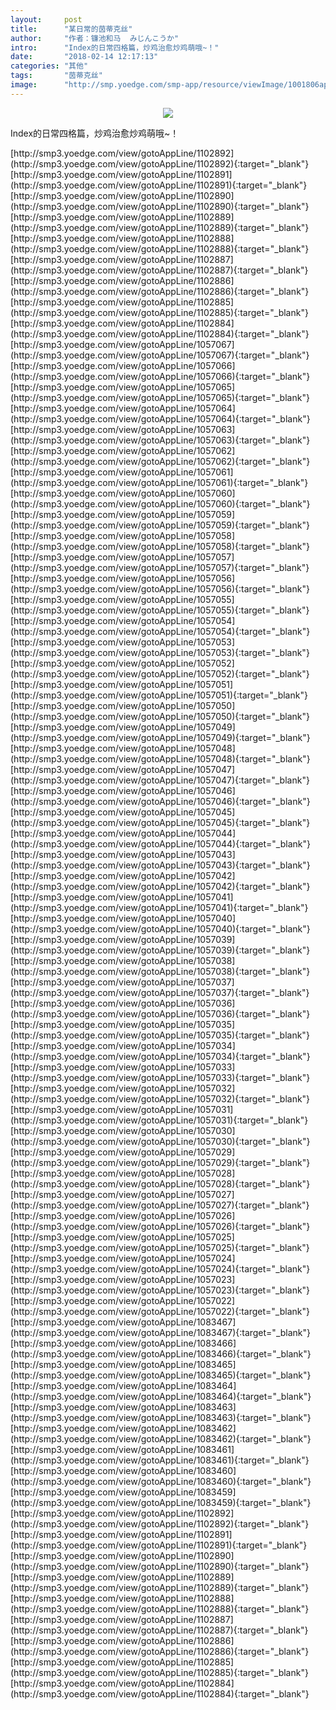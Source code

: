 ```yaml
---
layout:     post
title:      "某日常的茵蒂克丝"
author:     "作者：镰池和马  みじんこうか"
intro:      "Index的日常四格篇，炒鸡治愈炒鸡萌哦~！"
date:       "2018-02-14 12:17:13"
categories: "其他"
tags:       "茵蒂克丝"
image:      "http://smp.yoedge.com/smp-app/resource/viewImage/1001806appline.png"
---
```

<div style="text-align: center">
<p><img src="http://smp.yoedge.com/smp-app/resource/viewImage/1001806appline.png"/></p>
</div>
<p class="post-meta">
<span>Index的日常四格篇，炒鸡治愈炒鸡萌哦~！</span>
</p>
[http://smp3.yoedge.com/view/gotoAppLine/1102892](http://smp3.yoedge.com/view/gotoAppLine/1102892){:target="_blank"}
[http://smp3.yoedge.com/view/gotoAppLine/1102891](http://smp3.yoedge.com/view/gotoAppLine/1102891){:target="_blank"}
[http://smp3.yoedge.com/view/gotoAppLine/1102890](http://smp3.yoedge.com/view/gotoAppLine/1102890){:target="_blank"}
[http://smp3.yoedge.com/view/gotoAppLine/1102889](http://smp3.yoedge.com/view/gotoAppLine/1102889){:target="_blank"}
[http://smp3.yoedge.com/view/gotoAppLine/1102888](http://smp3.yoedge.com/view/gotoAppLine/1102888){:target="_blank"}
[http://smp3.yoedge.com/view/gotoAppLine/1102887](http://smp3.yoedge.com/view/gotoAppLine/1102887){:target="_blank"}
[http://smp3.yoedge.com/view/gotoAppLine/1102886](http://smp3.yoedge.com/view/gotoAppLine/1102886){:target="_blank"}
[http://smp3.yoedge.com/view/gotoAppLine/1102885](http://smp3.yoedge.com/view/gotoAppLine/1102885){:target="_blank"}
[http://smp3.yoedge.com/view/gotoAppLine/1102884](http://smp3.yoedge.com/view/gotoAppLine/1102884){:target="_blank"}
[http://smp3.yoedge.com/view/gotoAppLine/1057067](http://smp3.yoedge.com/view/gotoAppLine/1057067){:target="_blank"}
[http://smp3.yoedge.com/view/gotoAppLine/1057066](http://smp3.yoedge.com/view/gotoAppLine/1057066){:target="_blank"}
[http://smp3.yoedge.com/view/gotoAppLine/1057065](http://smp3.yoedge.com/view/gotoAppLine/1057065){:target="_blank"}
[http://smp3.yoedge.com/view/gotoAppLine/1057064](http://smp3.yoedge.com/view/gotoAppLine/1057064){:target="_blank"}
[http://smp3.yoedge.com/view/gotoAppLine/1057063](http://smp3.yoedge.com/view/gotoAppLine/1057063){:target="_blank"}
[http://smp3.yoedge.com/view/gotoAppLine/1057062](http://smp3.yoedge.com/view/gotoAppLine/1057062){:target="_blank"}
[http://smp3.yoedge.com/view/gotoAppLine/1057061](http://smp3.yoedge.com/view/gotoAppLine/1057061){:target="_blank"}
[http://smp3.yoedge.com/view/gotoAppLine/1057060](http://smp3.yoedge.com/view/gotoAppLine/1057060){:target="_blank"}
[http://smp3.yoedge.com/view/gotoAppLine/1057059](http://smp3.yoedge.com/view/gotoAppLine/1057059){:target="_blank"}
[http://smp3.yoedge.com/view/gotoAppLine/1057058](http://smp3.yoedge.com/view/gotoAppLine/1057058){:target="_blank"}
[http://smp3.yoedge.com/view/gotoAppLine/1057057](http://smp3.yoedge.com/view/gotoAppLine/1057057){:target="_blank"}
[http://smp3.yoedge.com/view/gotoAppLine/1057056](http://smp3.yoedge.com/view/gotoAppLine/1057056){:target="_blank"}
[http://smp3.yoedge.com/view/gotoAppLine/1057055](http://smp3.yoedge.com/view/gotoAppLine/1057055){:target="_blank"}
[http://smp3.yoedge.com/view/gotoAppLine/1057054](http://smp3.yoedge.com/view/gotoAppLine/1057054){:target="_blank"}
[http://smp3.yoedge.com/view/gotoAppLine/1057053](http://smp3.yoedge.com/view/gotoAppLine/1057053){:target="_blank"}
[http://smp3.yoedge.com/view/gotoAppLine/1057052](http://smp3.yoedge.com/view/gotoAppLine/1057052){:target="_blank"}
[http://smp3.yoedge.com/view/gotoAppLine/1057051](http://smp3.yoedge.com/view/gotoAppLine/1057051){:target="_blank"}
[http://smp3.yoedge.com/view/gotoAppLine/1057050](http://smp3.yoedge.com/view/gotoAppLine/1057050){:target="_blank"}
[http://smp3.yoedge.com/view/gotoAppLine/1057049](http://smp3.yoedge.com/view/gotoAppLine/1057049){:target="_blank"}
[http://smp3.yoedge.com/view/gotoAppLine/1057048](http://smp3.yoedge.com/view/gotoAppLine/1057048){:target="_blank"}
[http://smp3.yoedge.com/view/gotoAppLine/1057047](http://smp3.yoedge.com/view/gotoAppLine/1057047){:target="_blank"}
[http://smp3.yoedge.com/view/gotoAppLine/1057046](http://smp3.yoedge.com/view/gotoAppLine/1057046){:target="_blank"}
[http://smp3.yoedge.com/view/gotoAppLine/1057045](http://smp3.yoedge.com/view/gotoAppLine/1057045){:target="_blank"}
[http://smp3.yoedge.com/view/gotoAppLine/1057044](http://smp3.yoedge.com/view/gotoAppLine/1057044){:target="_blank"}
[http://smp3.yoedge.com/view/gotoAppLine/1057043](http://smp3.yoedge.com/view/gotoAppLine/1057043){:target="_blank"}
[http://smp3.yoedge.com/view/gotoAppLine/1057042](http://smp3.yoedge.com/view/gotoAppLine/1057042){:target="_blank"}
[http://smp3.yoedge.com/view/gotoAppLine/1057041](http://smp3.yoedge.com/view/gotoAppLine/1057041){:target="_blank"}
[http://smp3.yoedge.com/view/gotoAppLine/1057040](http://smp3.yoedge.com/view/gotoAppLine/1057040){:target="_blank"}
[http://smp3.yoedge.com/view/gotoAppLine/1057039](http://smp3.yoedge.com/view/gotoAppLine/1057039){:target="_blank"}
[http://smp3.yoedge.com/view/gotoAppLine/1057038](http://smp3.yoedge.com/view/gotoAppLine/1057038){:target="_blank"}
[http://smp3.yoedge.com/view/gotoAppLine/1057037](http://smp3.yoedge.com/view/gotoAppLine/1057037){:target="_blank"}
[http://smp3.yoedge.com/view/gotoAppLine/1057036](http://smp3.yoedge.com/view/gotoAppLine/1057036){:target="_blank"}
[http://smp3.yoedge.com/view/gotoAppLine/1057035](http://smp3.yoedge.com/view/gotoAppLine/1057035){:target="_blank"}
[http://smp3.yoedge.com/view/gotoAppLine/1057034](http://smp3.yoedge.com/view/gotoAppLine/1057034){:target="_blank"}
[http://smp3.yoedge.com/view/gotoAppLine/1057033](http://smp3.yoedge.com/view/gotoAppLine/1057033){:target="_blank"}
[http://smp3.yoedge.com/view/gotoAppLine/1057032](http://smp3.yoedge.com/view/gotoAppLine/1057032){:target="_blank"}
[http://smp3.yoedge.com/view/gotoAppLine/1057031](http://smp3.yoedge.com/view/gotoAppLine/1057031){:target="_blank"}
[http://smp3.yoedge.com/view/gotoAppLine/1057030](http://smp3.yoedge.com/view/gotoAppLine/1057030){:target="_blank"}
[http://smp3.yoedge.com/view/gotoAppLine/1057029](http://smp3.yoedge.com/view/gotoAppLine/1057029){:target="_blank"}
[http://smp3.yoedge.com/view/gotoAppLine/1057028](http://smp3.yoedge.com/view/gotoAppLine/1057028){:target="_blank"}
[http://smp3.yoedge.com/view/gotoAppLine/1057027](http://smp3.yoedge.com/view/gotoAppLine/1057027){:target="_blank"}
[http://smp3.yoedge.com/view/gotoAppLine/1057026](http://smp3.yoedge.com/view/gotoAppLine/1057026){:target="_blank"}
[http://smp3.yoedge.com/view/gotoAppLine/1057025](http://smp3.yoedge.com/view/gotoAppLine/1057025){:target="_blank"}
[http://smp3.yoedge.com/view/gotoAppLine/1057024](http://smp3.yoedge.com/view/gotoAppLine/1057024){:target="_blank"}
[http://smp3.yoedge.com/view/gotoAppLine/1057023](http://smp3.yoedge.com/view/gotoAppLine/1057023){:target="_blank"}
[http://smp3.yoedge.com/view/gotoAppLine/1057022](http://smp3.yoedge.com/view/gotoAppLine/1057022){:target="_blank"}
[http://smp3.yoedge.com/view/gotoAppLine/1083467](http://smp3.yoedge.com/view/gotoAppLine/1083467){:target="_blank"}
[http://smp3.yoedge.com/view/gotoAppLine/1083466](http://smp3.yoedge.com/view/gotoAppLine/1083466){:target="_blank"}
[http://smp3.yoedge.com/view/gotoAppLine/1083465](http://smp3.yoedge.com/view/gotoAppLine/1083465){:target="_blank"}
[http://smp3.yoedge.com/view/gotoAppLine/1083464](http://smp3.yoedge.com/view/gotoAppLine/1083464){:target="_blank"}
[http://smp3.yoedge.com/view/gotoAppLine/1083463](http://smp3.yoedge.com/view/gotoAppLine/1083463){:target="_blank"}
[http://smp3.yoedge.com/view/gotoAppLine/1083462](http://smp3.yoedge.com/view/gotoAppLine/1083462){:target="_blank"}
[http://smp3.yoedge.com/view/gotoAppLine/1083461](http://smp3.yoedge.com/view/gotoAppLine/1083461){:target="_blank"}
[http://smp3.yoedge.com/view/gotoAppLine/1083460](http://smp3.yoedge.com/view/gotoAppLine/1083460){:target="_blank"}
[http://smp3.yoedge.com/view/gotoAppLine/1083459](http://smp3.yoedge.com/view/gotoAppLine/1083459){:target="_blank"}
[http://smp3.yoedge.com/view/gotoAppLine/1102892](http://smp3.yoedge.com/view/gotoAppLine/1102892){:target="_blank"}
[http://smp3.yoedge.com/view/gotoAppLine/1102891](http://smp3.yoedge.com/view/gotoAppLine/1102891){:target="_blank"}
[http://smp3.yoedge.com/view/gotoAppLine/1102890](http://smp3.yoedge.com/view/gotoAppLine/1102890){:target="_blank"}
[http://smp3.yoedge.com/view/gotoAppLine/1102889](http://smp3.yoedge.com/view/gotoAppLine/1102889){:target="_blank"}
[http://smp3.yoedge.com/view/gotoAppLine/1102888](http://smp3.yoedge.com/view/gotoAppLine/1102888){:target="_blank"}
[http://smp3.yoedge.com/view/gotoAppLine/1102887](http://smp3.yoedge.com/view/gotoAppLine/1102887){:target="_blank"}
[http://smp3.yoedge.com/view/gotoAppLine/1102886](http://smp3.yoedge.com/view/gotoAppLine/1102886){:target="_blank"}
[http://smp3.yoedge.com/view/gotoAppLine/1102885](http://smp3.yoedge.com/view/gotoAppLine/1102885){:target="_blank"}
[http://smp3.yoedge.com/view/gotoAppLine/1102884](http://smp3.yoedge.com/view/gotoAppLine/1102884){:target="_blank"}



